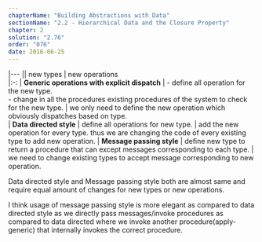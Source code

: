 ```yaml
---
chapterName: "Building Abstractions with Data"
sectionName: "2.2 - Hierarchical Data and the Closure Property"
chapter: 2
solution: "2.76"
order: "076"
date: 2016-06-25
---
```


|---
|| new types | new operations  
|:-:
| **Generic operations with explicit dispatch** | - define all operation for the new type. <br/> - change in all the procedures existing procedures of the system to check for the new type.  | we only need to define the new operation which obviously dispatches based on type.  
| **Data directed style** | define all operations for new type. | add the new operation for every type. thus we are changing the code of every existing type to add new operation. 
| **Message passing style** | define new type to return a procedure that can except messages corresponding to each type. | we need to change existing types to accept message corresponding to new operation.


Data directed style and Message passing style both are almost same and require equal amount of changes for new types or new operations.

I think usage of message passing style is more elegant as compared to data directed style as we directly pass messages/invoke procedures as compared to data directed
where we invoke another procedure(apply-generic) that internally invokes the correct procedure.

